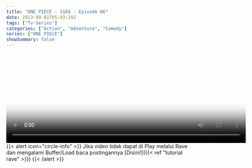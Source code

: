 ```yaml
---
title: "ONE PIECE - S1E6 - Episode 06"
date: 2023-09-01T05:03:29Z
tags: ["Tv-Series"]
categories: ["Action", "Adventure", "Comedy"]
series: ["ONE PIECE"]
showSummary: false
---
```


<video id="video-2" 
class="art-preview lazy video-js vjs-default-skin vjs-big-play-centered" 
controls preload="auto" 
width="640" 
height="240" 
poster="https://www.themoviedb.org/t/p/original/dHRjYJETHIsnI8eS5KgWPKS4Oki.jpg" 
data-setup='{ "example_option": true, "width": "auto", "height": "auto", "techOrder": ["html5","flash"] }' 
onseeked="true"> <source src="https://kp3d-my.sharepoint.com/personal/ryoo_kp3d_onmicrosoft_com/_layouts/15/download.aspx?share=EQZS98n8rRdJuimHuYeehBgBKApj9vXSZJcXjT8Emn441Q" type='video/mp4'>
</video>
<br>
{{< alert icon="circle-info" >}}
Jika video tidak dapat di Play melalui Rave dan mengalami Buffer/Load baca postingannya [Disini!]({{< ref "tutorial rave" >}})
{{< /alert >}}
